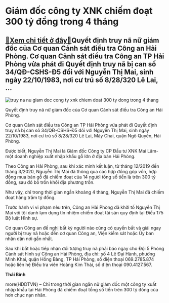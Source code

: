 Giám đốc công ty XNK chiếm đoạt 300 tỷ đồng trong 4 tháng
=========================================================

[:gift:Xem chi tiết ở đây:gift:](https://hddtvn.com/giam-doc-cong-ty-xnk-chiem-doat-300-ty-dong-trong-4-thang/)Quyết định truy nã nữ giám đốc của Cơ quan Cảnh sát điều tra Công an Hải Phòng. Cơ quan Cảnh sát điều tra Công an TP Hải Phòng vừa phát đi Quyết định truy nã bị can số 34/QĐ-CSHS-Đ5 đối với Nguyễn Thị Mai, sinh ngày 22/10/1983, nơi cư trú số 8/28/320 Lê Lai, …
-------------------------------------------------------------------------------------------------------------------------------------------------------------------------------------------------------------------------------------------------------------------------------------





![truy na nu giam doc cong ty xnk chiem doat 300 ty dong trong 4 thang](https://hddtvn.com/wp-content/uploads/2021/01/3529_1.jpg "Truy nã nữ Giám đốc công ty XNK chiếm đoạt 300 tỷ đồng trong 4 tháng")


Quyết định truy nã nữ giám đốc của Cơ quan Cảnh sát điều tra Công an Hải Phòng.



Cơ quan Cảnh sát điều tra Công an TP Hải Phòng vừa phát đi Quyết định truy nã bị can số 34/QĐ-CSHS-Đ5 đối với Nguyễn Thị Mai, sinh ngày 22/10/1983, nơi cư trú số 8/28/320 Lê Lai, Máy Chai, quận Ngô Quyền, Hải Phòng.


Được biết, Nguyễn Thị Mai là Giám đốc Công ty CP Đầu tư XNK Mai Lâm- một doanh nghiệp xuất nhập khẩu gỗ lớn ở địa bàn Hải Phòng.


Theo Công an Hải Phòng, sau khi xác minh kết luận, từ tháng 12/2019 đến tháng 3/2020, Nguyễn Thị Mai đã thông qua các hợp đồng góp vốn, hợp đồng mua bán gỗ đã chiếm đoạt của 14 người tổng số tiền là trên 300 tỷ đồng, sau đó bỏ trốn khỏi địa phương trốn.


Như vậy, chỉ trong thời gian ngắn khoảng 4 tháng, Nguyễn Thị Mai đã chiếm đoạt hàng trăm tỷ đồng.


Trước hành vi vi phạm nêu trên, Công an Hải Phòng đã khởi tố Nguyễn Thị Mai với tội danh lạm dụng tín nhiệm chiếm đoạt tài sản quy định tại Điều 175 Bộ luật Hình sự.


Cơ quan Công an đề nghị bất kỳ người nào cũng có quyền bắt và giải ngay người bị truy nã hoặc đến cơ quan Công an, Viện kiểm sát hoặc Ủy ban nhân dân nơi gần nhất.


Sau khi bắt hoặc tiếp nhận đối tượng truy nã phải báo ngay cho Đội 5 Phòng Cảnh sát hình sự Công an Hải Phòng, địa chỉ: số 4 Lê Đại Hành, phường Minh Khai, quận Hồng Bàng, TP Hải Phòng, số điện thoại 069.2785.874 hoặc liên hệ Điều tra viên Hoàng Kim Thái, số điện thoại 090.4127.567.




**Thái Bình**



more(HDDTVN) – Chỉ trong thời gian ngắn nữ giám đốc một công ty xuất nhập khẩu tại Hải Phòng đã chiếm đoạt tổng số tiền trên 300 tỷ đồng của hơn chục nạn nhân.

